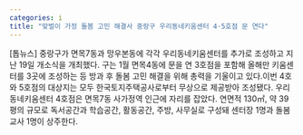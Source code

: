 ```yaml
---
categories: i
title: "맞벌이 가정 돌봄 고민 해결사 중랑구 우리동네키움센터 4·5호점 문 연다"
---
```

[톱뉴스] 중랑구가 면목7동과 망우본동에 각각 우리동네키움센터를 추가로 조성하고 지난 19일 개소식을 개최했다. 구는 1월 면목4동에 문을 연 3호점을 포함해 올해만 키움센터를 3곳에 조성하는 등 방과 후 돌봄 고민 해결을 위해 총력을 기울이고 있다.이번 4호와 5호점의 대상지는 모두 한국토지주택공사로부터 무상으로 제공받아 조성됐다. 우리동네키움센터 4호점은 면목7동 사가정역 인근에 자리를 잡았다. 연면적 130㎡, 약 39평의 규모로 독서공간과 학습공간, 활동공간, 주방, 사무실로 구성돼 센터장 1명과 돌봄교사 1명이 상주한다.